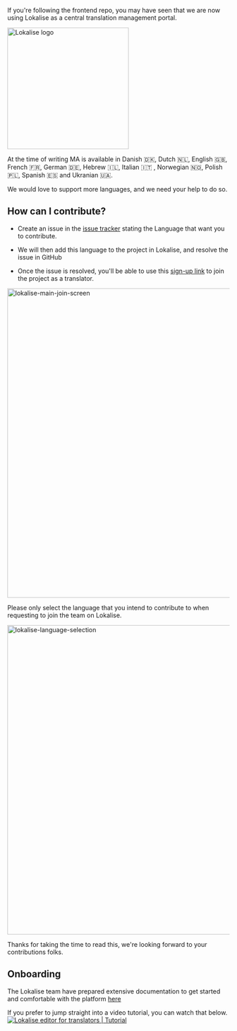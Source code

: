 If you're following the frontend repo, you may have seen that we are now using Lokalise as a central translation management portal.

[<img src="https://github.com/lokalise/i18n-ally/raw/screenshots/lokalise-logo.png?raw=true" alt="Lokalise logo" width="275px">](https://lokalise.com)

At the time of writing MA is available in Danish 🇩🇰, Dutch 🇳🇱, English 🇬🇧, French 🇫🇷, German 🇩🇪, Hebrew 🇮🇱, Italian 🇮🇹 , Norwegian 🇳🇴, Polish 🇵🇱, Spanish 🇪🇸 and Ukranian 🇺🇦.

We would love to support more languages, and we need your help to do so.

## How can I contribute?

- Create an issue in the [issue tracker](https://github.com/music-assistant/hass-music-assistant/issues) stating the Language that want you to contribute.

- We will then add this language to the project in Lokalise, and resolve the issue in GitHub

- Once the issue is resolved, you'll be able to use this [sign-up link](https://app.lokalise.com/public/321419046440c0f2bba414.05634832/) to join the project as a translator.

<img width="700" alt="lokalise-main-join-screen" src="https://user-images.githubusercontent.com/60214390/234080011-6125d904-dd24-4abd-989f-265ea48c5ba8.png">

Please only select the language that you intend to contribute to when requesting to join the team on Lokalise.

<img width="700" alt="lokalise-language-selection" src="https://user-images.githubusercontent.com/60214390/234080040-3e9ca743-bdc2-400e-bb37-fa11e73aee76.png">

Thanks for taking the time to read this, we're looking forward to your contributions folks.

## Onboarding

The Lokalise team have prepared extensive documentation to get started and comfortable with the platform [here](https://docs.lokalise.com/en/articles/2967175-onboarding-guide-for-translators)

If you prefer to jump straight into a video tutorial, you can watch that below.
[![Lokalise editor for translators | Tutorial](https://img.youtube.com/vi/ZxhXvnkcLQ4/0.jpg)](https://www.youtube.com/watch?v=ZxhXvnkcLQ4)

